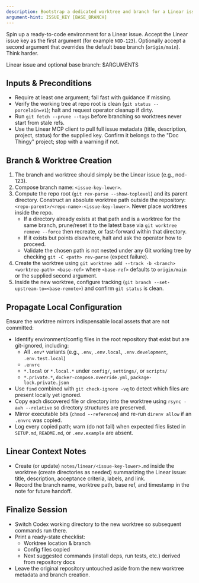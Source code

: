 ```yaml
---
description: Bootstrap a dedicated worktree and branch for a Linear issue with local config parity
argument-hint: ISSUE_KEY [BASE_BRANCH]
---
```


Spin up a ready-to-code environment for a Linear issue. Accept the Linear issue key as the first argument (for example `NOD-123`). Optionally accept a second argument that overrides the default base branch (`origin/main`). Think harder. 

Linear issue and optional base branch: $ARGUMENTS 

## Inputs & Preconditions
- Require at least one argument; fail fast with guidance if missing.
- Verify the working tree at repo root is clean (`git status --porcelain=v1`); halt and request operator cleanup if dirty.
- Run `git fetch --prune --tags` before branching so worktrees never start from stale refs.
- Use the Linear MCP client to pull full issue metadata (title, description, project, status) for the supplied key. Confirm it belongs to the "Doc Thingy" project; stop with a warning if not.

## Branch & Worktree Creation
1. The branch and worktree should simply be the Linear issue (e.g., nod-123).
2. Compose branch name: `<issue-key-lower>`.
3. Compute the repo root (`git rev-parse --show-toplevel`) and its parent directory. Construct an absolute worktree path outside the repository: `<repo-parent>/<repo-name>-<issue-key-lower>`. Never place worktrees inside the repo.
   - If a directory already exists at that path and is a worktree for the same branch, prune/reset it to the latest base via `git worktree remove --force` then recreate, or fast-forward within that directory.
   - If it exists but points elsewhere, halt and ask the operator how to proceed.
   - Validate the chosen path is not nested under any Git working tree by checking `git -C <path> rev-parse` (expect failure).
4. Create the worktree using `git worktree add --track -b <branch> <worktree-path> <base-ref>` where `<base-ref>` defaults to `origin/main` or the supplied second argument.
5. Inside the new worktree, configure tracking (`git branch --set-upstream-to=<base-remote>`) and confirm `git status` is clean.

## Propagate Local Configuration
Ensure the worktree mirrors indispensable local assets that are not committed:
- Identify environment/config files in the root repository that exist but are git-ignored, including:
  - All `.env*` variants (e.g., `.env`, `.env.local`, `.env.development`, `.env.test.local`)
  - `.envrc`
  - `*.local` or `*.local.*` under `config/`, `settings/`, or `scripts/`
  - `*.private.*`, `docker-compose.override.yml`, `package-lock.private.json`
- Use `find` combined with `git check-ignore -vq` to detect which files are present locally yet ignored.
- Copy each discovered file or directory into the worktree using `rsync -avh --relative` so directory structures are preserved.
- Mirror executable bits (`chmod --reference`) and re-run `direnv allow` if an `.envrc` was copied.
- Log every copied path; warn (do not fail) when expected files listed in `SETUP.md`, `README.md`, or `.env.example` are absent.

## Linear Context Notes
- Create (or update) `notes/linear/<issue-key-lower>.md` inside the worktree (create directories as needed) summarizing the Linear issue: title, description, acceptance criteria, labels, and link.
- Record the branch name, worktree path, base ref, and timestamp in the note for future handoff.

## Finalize Session
- Switch Codex working directory to the new worktree so subsequent commands run there.
- Print a ready-state checklist:
  - Worktree location & branch
  - Config files copied
  - Next suggested commands (install deps, run tests, etc.) derived from repository docs
- Leave the original repository untouched aside from the new worktree metadata and branch creation.
